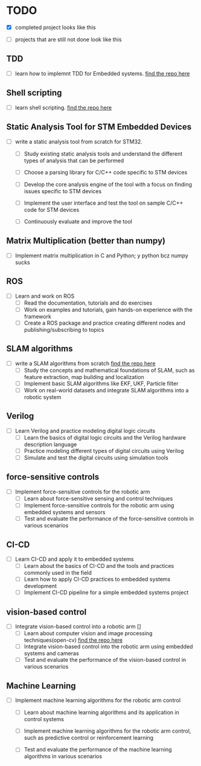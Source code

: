 # TODO

- [x] completed project looks like this
- [ ] projects that are still not done look like this



## TDD
- [ ] learn how to implemnt TDD for Embedded systems. [find the repo here](https://github.com/segin-GH/TDD-4-Embedded)

## Shell scripting
- [ ] learn shell scripting. [find the repo here](https://github.com/segin-GH/Shell-Script)

## Static Analysis Tool for STM Embedded Devices
- [ ] write a static analysis tool from scratch for STM32.
    - [ ] Study existing static analysis tools and understand the different types of analysis that can be performed
    - [ ] Choose a parsing library for C/C++ code specific to STM devices 
    - [ ] Develop the core analysis engine of the tool with a focus on finding issues specific to STM devices
    - [ ] Implement the user interface and test the tool on sample C/C++ code for STM devices
    - [ ] Continuously evaluate and improve the tool 


## Matrix Multiplication (better than numpy)
- [ ] Implement matrix multiplication in C and Python; y python bcz numpy sucks 
   

## ROS
- [ ] Learn and work on ROS
    - [ ] Read the documentation, tutorials and do exercises
    - [ ] Work on examples and tutorials, gain hands-on experience with the framework
    - [ ] Create a ROS package and practice creating different nodes and publishing/subscribing to topics

## SLAM algorithms
- [ ] write a SLAM algorithms from scratch [find the repo here](https://github.com/segin-GH/SLAM)
    - [ ] Study the concepts and mathematical foundations of SLAM, such as feature extraction, map building and localization
    - [ ] Implement basic SLAM algorithms like EKF, UKF, Particle filter
    - [ ] Work on real-world datasets and integrate SLAM algorithms into a robotic system
    
## Verilog
- [ ] Learn Verilog and practice modeling digital logic circuits
    - [ ] Learn the basics of digital logic circuits and the Verilog hardware description language
    - [ ] Practice modeling different types of digital circuits using Verilog
    - [ ] Simulate and test the digital circuits using simulation tools

## force-sensitive controls
- [ ] Implement force-sensitive controls for the robotic arm
    - [ ] Learn about force-sensitive sensing and control techniques
    - [ ] Implement force-sensitive controls for the robotic arm using embedded systems and sensors
    - [ ] Test and evaluate the performance of the force-sensitive controls in various scenarios

## CI-CD
- [ ] Learn CI-CD and apply it to embedded systems
    - [ ] Learn about the basics of CI-CD and the tools and practices commonly used in the field
    - [ ] Learn how to apply CI-CD practices to embedded systems development
    - [ ] Implement CI-CD pipeline for a simple embedded systems project

## vision-based control
- [ ] Integrate vision-based control into a robotic arm []
    - [ ] Learn about computer vision and image processing techniques(open-cv) [find the repo here](https://github.com/segin-GH/opencv-)
    - [ ] Integrate vision-based control into the robotic arm using embedded systems and cameras
    - [ ] Test and evaluate the performance of the vision-based control in various scenarios

## Machine Learning
- [ ] Implement machine learning algorithms for the robotic arm control
    - [ ] Learn about machine learning algorithms and its application in control systems
    - [ ] Implement machine learning algorithms for the robotic arm control, such as predictive control or reinforcement learning
    - [ ] Test and evaluate the performance of the machine learning algorithms in various scenarios

